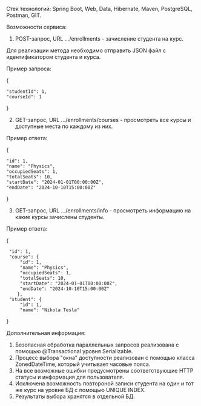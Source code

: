 Стек технологий: Spring Boot, Web, Data, Hibernate, Maven, PostgreSQL, Postman, GIT.

Возможности сервиса:

1) POST-запрос, URL .../enrollments - зачисление студента на курс. 

Для реализации метода необходимо отправить JSON файл с идентификатором студента и курса.

Пример запроса: 

{

    "studentId": 1,
    "courseId": 1
}

2) GET-запрос, URL .../enrollments/courses - просмотреть все курсы и доступные места по каждому из них.

Пример ответа:

{

    "id": 1,
    "name": "Physics",
    "occupiedSeats": 1,
    "totalSeats": 10,
    "startDate": "2024-01-01T00:00:00Z",
    "endDate": "2024-10-10T15:00:00Z"
}

3) GET-запрос, URL .../enrollments/info - просмотреть информацию на какие курсы зачислены студенты. 

Пример ответа:

{

     "id": 1,
     "course": {
         "id": 1,
         "name": "Physics",
         "occupiedSeats": 1,
         "totalSeats": 10,
         "startDate": "2024-01-01T00:00:00Z",
         "endDate": "2024-10-10T15:00:00Z"
        },
     "student": {
         "id": 1,
         "name": "Nikola Tesla"
}

Дополнительная информация:

1. Безопасная обработка параллельных запросов реализована с помощью @Transactional уровня Serializable.
2. Процесс выбора "окна" доступности реализован с помощью класса ZonedDateTime, который учитывает часовые пояса.
3. На все возможные ошибки предусмотрены соответствующие HTTP статусы и информация для пользователя.
5. Исключена возможность повтороной записи студента на один и тот же курс на уровне БД с помощью UNIQUE INDEX.
4. Результаты выбора хранятся в отдельной БД.
